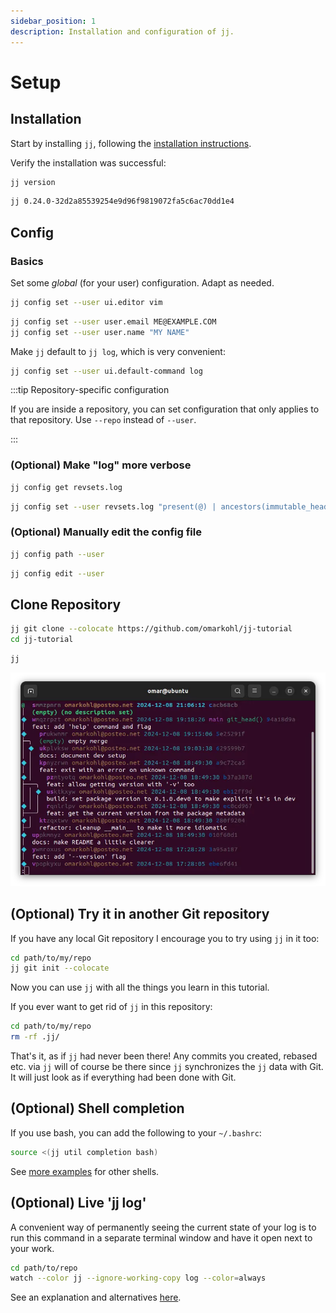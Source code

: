 ```yaml
---
sidebar_position: 1
description: Installation and configuration of jj.
---
```

# Setup

## Installation

Start by installing `jj`, following the [installation
instructions](https://martinvonz.github.io/jj/latest/install-and-setup/).

Verify the installation was successful:

```bash title="Run"
jj version
```

```bash title="Expected output (similar)"
jj 0.24.0-32d2a85539254e9d96f9819072fa5c6ac70dd1e4
```


## Config

### Basics

Set some _global_ (for your user) configuration. Adapt as needed.

```bash title="Set your preferred text editor"
jj config set --user ui.editor vim
```

```bash title="Set email and name"
jj config set --user user.email ME@EXAMPLE.COM
jj config set --user user.name "MY NAME"
```

Make `jj` default to `jj log`, which is very convenient:

```bash
jj config set --user ui.default-command log
```

:::tip Repository-specific configuration

If you are inside a repository, you can set configuration that only applies to
that repository. Use `--repo` instead of `--user`.

:::


### (Optional) Make "log" more verbose

```bash title="If you are curious, see the default value"
jj config get revsets.log
```

```bash title="Change the value"
jj config set --user revsets.log "present(@) | ancestors(immutable_heads().., 7) | present(trunk())"
```


### (Optional) Manually edit the config file

```bash title="See location of config file"
jj config path --user
```

```bash title="Open the config file in an editor"
jj config edit --user
```


## Clone Repository

```bash title="Clone the repository"
jj git clone --colocate https://github.com/omarkohl/jj-tutorial
cd jj-tutorial
```

```bash title="See the log (history)"
jj
```

![Log output](./log.webp)


## (Optional) Try it in another Git repository

If you have any local Git repository I encourage you to try using `jj` in it too:

```bash
cd path/to/my/repo
jj git init --colocate
```

Now you can use `jj` with all the things you learn in this tutorial.

If you ever want to get rid of `jj` in this repository:

```bash
cd path/to/my/repo
rm -rf .jj/
```

That's it, as if `jj` had never been there! Any commits you created, rebased
etc. via `jj` will of course be there since `jj` synchronizes the `jj` data
with Git. It will just look as if everything had been done with Git.


## (Optional) Shell completion

If you use bash, you can add the following to your `~/.bashrc`:

```bash
source <(jj util completion bash)
```

See [more
examples](https://martinvonz.github.io/jj/latest/install-and-setup/#command-line-completion)
for other shells.


## (Optional) Live 'jj log'

A convenient way of permanently seeing the current state of your log is to run
this command in a separate terminal window and have it open next to your work.

```bash
cd path/to/repo
watch --color jj --ignore-working-copy log --color=always
```

See an explanation and alternatives
[here](https://martinvonz.github.io/jj/latest/FAQ/#can-i-monitor-how-jj-log-evolves).
